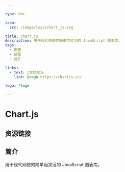 ```yaml
---

type: doc

icon:
  src: /image/logo/chart_js.svg

title: Chart.js
description: 用于现代网络的简单而灵活的 JavaScript 图表库。
tags:
  - 图表
  - 绘图
  - 组件

links:
  - text: 📖文档地址
    link: &togo https://chartjs.cn/

togo: *togo

---
```


<ShowLogo />

# Chart.js

<ShowBreadcrumb />

## 资源链接

<ShowLinks />

## 简介

用于现代网络的简单而灵活的 JavaScript 图表库。
